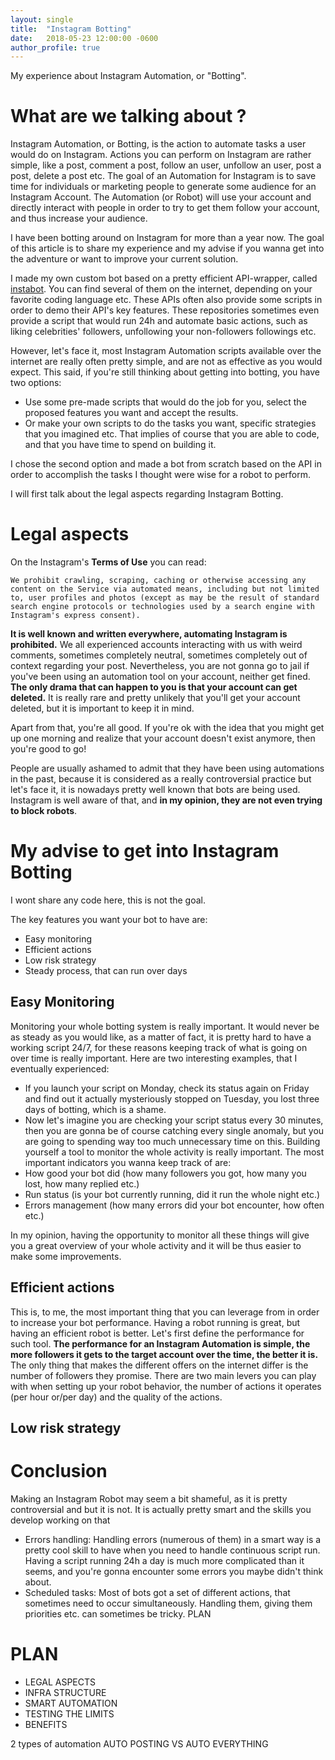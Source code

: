 ```yaml
---
layout: single
title:  "Instagram Botting"
date:   2018-05-23 12:00:00 -0600
author_profile: true
---
```


My experience about Instagram Automation, or "Botting".

# What are we talking about ?

Instagram Automation, or Botting, is the action to automate tasks a user would do on Instagram. Actions you can perform on Instagram are rather simple, like a post, comment a post, follow an user, unfollow an user, post a post, delete a post etc.
The goal of an Automation for Instagram is to save time for individuals or marketing people to generate some audience for an Instagram Account. The Automation (or Robot) will use your account and directly interact with people in order to try to get them follow your account, and thus increase your audience.

I have been botting around on Instagram for more than a year now. The goal of this article is to share my experience and my advise if you wanna get into the adventure or want to improve your current solution.

I made my own custom bot based on a pretty efficient API-wrapper, called [instabot](https://github.com/instagrambot/instabot).
You can find several of them on the internet, depending on your favorite coding language etc. These APIs often also provide some scripts in order to demo their API's key features. These repositories sometimes even provide a script that would run 24h and automate basic actions, such as liking celebrities' followers, unfollowing your non-followers followings etc.

However, let's face it, most Instagram Automation scripts available over the internet are really often pretty simple, and are not as effective as you would expect. This said, if you're still thinking about getting into botting, you have two options:

- Use some pre-made scripts that would do the job for you, select the proposed features you want and accept the results.
- Or make your own scripts to do the tasks you want, specific strategies that you imagined etc. That implies of course that you are able to code, and that you have time to spend on building it.

I chose the second option and made a bot from scratch based on the API in order to accomplish the tasks I thought were wise for a robot to perform.

I will first talk about the legal aspects regarding Instagram Botting.

# Legal aspects

On the Instagram's **Terms of Use** you can read:

```
We prohibit crawling, scraping, caching or otherwise accessing any content on the Service via automated means, including but not limited to, user profiles and photos (except as may be the result of standard search engine protocols or technologies used by a search engine with Instagram's express consent).
```

**It is well known and written everywhere, automating Instagram is prohibited.** We all experienced accounts interacting with us with weird comments, sometimes completely neutral, sometimes completely out of context regarding your post.
Nevertheless, you are not gonna go to jail if you've been using an automation tool on your account, neither get fined. **The only drama that can happen to you is that your account can get deleted.**
It is really rare and pretty unlikely that you'll get your account deleted, but it is important to keep it in mind.

Apart from that, you're all good. If you're ok with the idea that you might get up one morning and realize that your account doesn't exist anymore, then you're good to go!

People are usually ashamed to admit that they have been using automations in the past, because it is considered as a really controversial practice but let's face it, it is nowadays pretty well known that bots are being used. Instagram is well aware of that, and **in my opinion, they are not even trying to block robots**.

# My advise to get into Instagram Botting

I wont share any code here, this is not the goal.

The key features you want your bot to have are:
- Easy monitoring
- Efficient actions
- Low risk strategy
- Steady process, that can run over days

## Easy Monitoring

Monitoring your whole botting system is really important. It would never be as steady as you would like, as a matter of fact, it is pretty hard to have a working script 24/7, for these reasons keeping track of what is going on over time is really important. Here are two interesting examples, that I eventually experienced:
- If you launch your script on Monday, check its status again on Friday and find out it actually mysteriously stopped on Tuesday, you lost three days of botting, which is a shame.
- Now let's imagine you are checking your script status every 30 minutes, then you are gonna be of course catching every single anomaly, but you are going to spending way too much unnecessary time on this.
Building yourself a tool to monitor the whole activity is really important. The most important indicators you wanna keep track of are:
- How good your bot did (how many followers you got, how many you lost, how many replied etc.)
- Run status (is your bot currently running, did it run the whole night etc.)
- Errors management (how many errors did your bot encounter, how often etc.)

In my opinion, having the opportunity to monitor all these things will give you a great overview of your whole activity and it will be thus easier to make some improvements.

## Efficient actions

This is, to me, the most important thing that you can leverage from in order to increase your bot performance.
Having a robot running is great, but having an efficient robot is better. Let's first define the performance for such tool. **The performance for an Instagram Automation is simple, the more followers it gets to the target account over the time, the better it is.**
The only thing that makes the different offers on the internet differ is the number of followers they promise.
There are two main levers you can play with when setting up your robot behavior, the number of actions it operates (per hour or/per day) and the quality of the actions.

## Low risk strategy




# Conclusion

Making an Instagram Robot may seem a bit shameful, as it is pretty controversial and but it is not. It is actually pretty smart and the skills you develop working on that
- Errors handling:
Handling errors (numerous of them) in a smart way is a pretty cool skill to have when you need to handle continuous script run. Having a script running 24h a day is much more complicated than it seems, and you're gonna encounter some errors you maybe didn't think about.
- Scheduled tasks:
Most of bots got a set of different actions, that sometimes need to occur simultaneously. Handling them, giving them priorities etc. can sometimes be tricky.
PLAN

# PLAN
- LEGAL ASPECTS
- INFRA STRUCTURE
- SMART AUTOMATION
- TESTING THE LIMITS
- BENEFITS

2 types of automation
AUTO POSTING VS AUTO EVERYTHING
